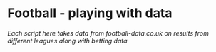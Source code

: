 # Football - playing with data

###### Each script here takes data from football-data.co.uk on results from different leagues along with betting data
